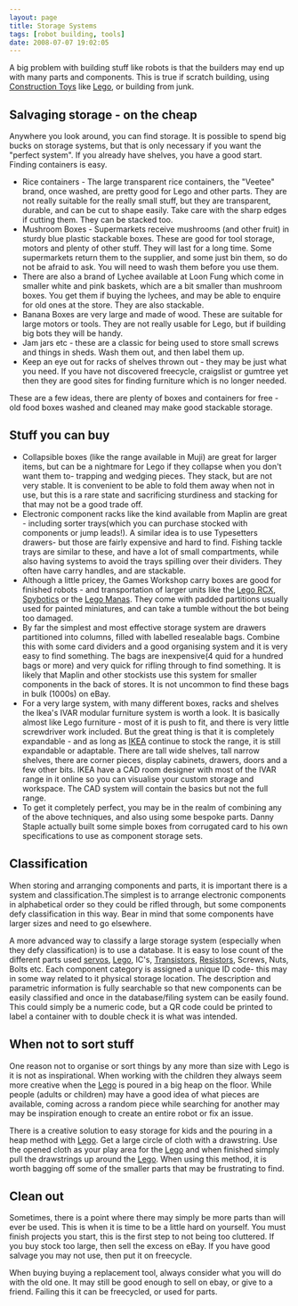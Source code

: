 ```yaml
---
layout: page
title: Storage Systems
tags: [robot building, tools]
date: 2008-07-07 19:02:05
---
```

A big problem with building stuff like robots is that the builders may end up with many parts and components. This is true if scratch building, using [Construction Toys](/wiki/construction_toy.html "Construction Toy") like [Lego](/wiki/lego.html "The best known construction toy"), or building from junk.

## Salvaging storage - on the cheap

Anywhere you look around, you can find storage. It is possible to spend big bucks on storage systems, but that is only necessary if you want the "perfect system". If you already have shelves, you have a good start. Finding containers is easy.

- Rice containers - The large transparent rice containers, the "Veetee" brand, once washed, are pretty good for Lego and other parts. They are not really suitable for the really small stuff, but they are transparent, durable, and can be cut to shape easily. Take care with the sharp edges if cutting them. They can be stacked too.
- Mushroom Boxes - Supermarkets receive mushrooms (and other fruit) in sturdy blue plastic stackable boxes. These are good for tool storage, motors and plenty of other stuff. They will last for a long time. Some supermarkets return them to the supplier, and some just bin them, so do not be afraid to ask. You will need to wash them before you use them.
- There are also a brand of Lychee available at Loon Fung which come in smaller white and pink baskets, which are a bit smaller than mushroom boxes. You get them if buying the lychees, and may be able to enquire for old ones at the store. They are also stackable.
- Banana Boxes are very large and made of wood. These are suitable for large motors or tools. They are not really usable for Lego, but if building big bots they will be handy.
- Jam jars etc - these are a classic for being used to store small screws and things in sheds. Wash them out, and then label them up.
- Keep an eye out for racks of shelves thrown out - they may be just what you need. If you have not discovered freecycle, craigslist or gumtree yet then they are good sites for finding furniture which is no longer needed.

These are a few ideas, there are plenty of boxes and containers for free - old food boxes washed and cleaned may make good stackable storage.

## Stuff you can buy

- Collapsible boxes (like the range available in Muji) are great for larger items, but can be a nightmare for Lego if they collapse when you don't want them to- trapping and wedging pieces. They stack, but are not very stable. It is convenient to be able to fold them away when not in use, but this is a rare state and sacrificing sturdiness and stacking for that may not be a good trade off.
- Electronic component racks like the kind available from Maplin are great - including sorter trays(which you can purchase stocked with components or jump leads!). A similar idea is to use Typesetters drawers- but those are fairly expensive and hard to find. Fishing tackle trays are similar to these, and have a lot of small compartments, while also having systems to avoid the trays spilling over their dividers. They often have carry handles, and are stackable.
- Although a little pricey, the Games Workshop carry boxes are good for finished robots - and transportation of larger units like the [Lego RCX](/wiki/rcx.html "The Lego RCX"), [Spybotics](/wiki/spybotics.html "Lego Programmable robot kits") or the [Lego Manas](/wiki/lego_manas.html "Remote control Lego robot-like kits"). They come with padded partitions usually used for painted miniatures, and can take a tumble without the bot being too damaged.
- By far the simplest and most effective storage system are drawers partitioned into columns, filled with labelled resealable bags. Combine this with some card dividers and a good organising system and it is very easy to find something. The bags are inexpensive(4 quid for a hundred bags or more) and very quick for rifling through to find something. It is likely that Maplin and other stockists use this system for smaller components in the back of stores. It is not uncommon to find these bags in bulk (1000s) on eBay.
- For a very large system, with many different boxes, racks and shelves the Ikea's IVAR modular furniture system is worth a look. It is basically almost like Lego furniture - most of it is push to fit, and there is very little screwdriver work included. But the great thing is that it is completely expandable - and as long as [IKEA](http://ikea.com/) continue to stock the range, it is still expandable or adaptable. There are tall wide shelves, tall narrow shelves, there are corner pieces, display cabinets, drawers, doors and a few other bits. IKEA have a CAD room designer with most of the IVAR range in it online so you can visualise your custom storage and workspace. The CAD system will contain the basics but not the full range.
- To get it completely perfect, you may be in the realm of combining any of the above techniques, and also using some bespoke parts. Danny Staple actually built some simple boxes from corrugated card to his own specifications to use as component storage sets.

## Classification

When storing and arranging components and parts, it is important there is a system and classification.The simplest is to arrange electronic components in alphabetical order so they could be rifled through, but some components defy classification in this way. Bear in mind that some components have larger sizes and need to go elsewhere.

A more advanced way to classify a large storage system (especially when they defy classification) is to use a database. It is easy to lose count of the different parts used [servos](/wiki/servo_motor.html "A motor with built in positioning control - easily interfaced with digital systems"), [Lego](/wiki/lego.html "The best known construction toy"), IC's, [Transistors](/wiki/transistor.html "Transistor"), [Resistors](/wiki/resistor.html "Resistor"), Screws, Nuts, Bolts etc. Each component category is assigned a unique ID code- this may in some way related to it physical storage location. The description and parametric information is fully searchable so that new components can be easily classified and once in the database/filing system can be easily found. This could simply be a numeric code, but a QR code could be printed to label a container with to double check it is what was intended.

## When not to sort stuff

One reason not to organise or sort things by any more than size with Lego is it is not as inspirational. When working with the children they always seem more creative when the [Lego](/wiki/lego.html "The best known construction toy") is poured in a big heap on the floor. While people (adults or children) may have a good idea of what pieces are available, coming across a random piece while searching for another may may be inspiration enough to create an entire robot or fix an issue.

There is a creative solution to easy storage for kids and the pouring in a heap method with [Lego](/wiki/lego.html "The best known construction toy"). Get a large circle of cloth with a drawstring. Use the opened cloth as your play area for the [Lego](/wiki/lego.html "The best known construction toy") and when finished simply pull the drawstrings up around the [Lego](/wiki/lego.html "The best known construction toy"). When using this method, it is worth bagging off some of the smaller parts that may be frustrating to find.

## Clean out

Sometimes, there is a point where there may simply be more parts than will ever be used. This is when it is time to be a little hard on yourself. You must finish projects you start, this is the first step to not being too cluttered. If you buy stock too large, then sell the excess on eBay. If you have good salvage you may not use, then put it on freecycle.

When buying buying a replacement tool, always consider what you will do with the old one. It may still be good enough to sell on ebay, or give to a friend. Failing this it can be freecycled, or used for parts.
